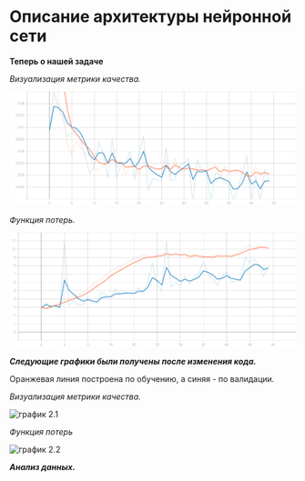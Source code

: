 #  Описание архитектуры нейронной сети #


  
  **Теперь о нашей задаче**
  
  *Визуализация метрики качества.*
  
  ![график 1.1](https://github.com/YurchenokMaxim/lab2/blob/main/epoch_categorical_accuracy.svg)
  
  *Функция потерь.*

  ![график 1.2](https://github.com/YurchenokMaxim/lab2/blob/main/epoch_loss.svg)
  
  ***Следующие графики были получены после изменения кода.***
  
  Оранжевая линия построена по обучению, а синяя - по валидации.
  
  *Визуализация метрики качества.*
   
  ![график 2.1]()
  
  *Функция потерь*
   
  ![график 2.2]()
  
  
  
  ***Анализ данных.***
